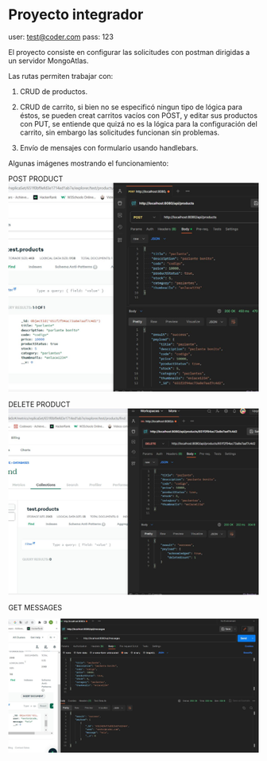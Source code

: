 # Proyecto integrador

user: test@coder.com
pass: 123


El proyecto consiste en configurar las solicitudes con postman dirigidas a un servidor MongoAtlas.

Las rutas permiten trabajar con:
1. CRUD de productos.
2. CRUD de carrito, si bien no se especificó ningun tipo de lógica para éstos, se pueden creat carritos vacíos con POST, y editar sus productos con PUT, se entiende que quizá no es la lógica para la configuración del carrito, sin embargo las solicitudes funcionan sin problemas.

3. Envío de mensajes con formulario usando handlebars.

Algunas imágenes mostrando el funcionamiento:

POST PRODUCT
![Post_producto](./src/public/img/post_producto.JPG)


DELETE PRODUCT
![Delete_producto](./src/public/img/delete_producto.JPG)

GET MESSAGES

![Get_msj](./src/public/img/get_messages.JPG)